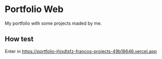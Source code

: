 # Portfolio Web
My portfolio with some projects maded by me.

## How test
Enter in https://portfolio-jhjxdlsfz-francos-projects-49b18646.vercel.app
